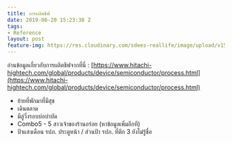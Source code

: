 ```yaml
---
title: การผลิตชิฟ
date: 2019-06-20 15:23:38 Z
tags:
- Reference
layout: post
feature-img: https://res.cloudinary.com/sdees-reallife/image/upload/v1555658919/sample_feature_img.png
---
```


อ่านข้อมูลเกี่ยวกับการผลิตชิฟจากที่นี่ : [https://www.hitachi-hightech.com/global/products/device/semiconductor/process.html](https://www.hitachi-hightech.com/global/products/device/semiconductor/process.html)

<i class="fa fa-child" style="color:plum"></i>

- ย้ายที่พักมาที่มีสุข
- เดินตลาด
- มีลู่วิ่งรอบบ่อบำบัด
- Combo5 - 5 สาวเจ้าของร้านอร่อย (หาข้อมูลเพิ่มอีกที)
- ป้าแสงเดือน รปภ. ประตูหน้า / ส่วนป้า รปภ. ที่ตึก 3 ยังไม่รู้ชื่อ

